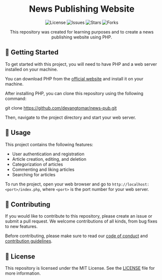 <h1 align="center">
  News Publishing Website
</h1>

<p align="center">
  <img src="https://img.shields.io/github/license/devangtomar/news-pub" alt="License">
  <img src="https://img.shields.io/github/issues/devangtomar/news-pub" alt="Issues">
  <img src="https://img.shields.io/github/stars/devangtomar/news-pub" alt="Stars">
  <img src="https://img.shields.io/github/forks/devangtomar/news-pub" alt="Forks">
</p>

<p align="center">
  This repository was created for learning purposes and to create a news publishing website using PHP.
</p>

## 🚀 Getting Started

To get started with this project, you will need to have PHP and a web server installed on your machine.

You can download PHP from the [official website](https://www.php.net/downloads) and install it on your machine.

After installing PHP, you can clone this repository using the following command:

git clone https://github.com/devangtomar/news-pub.git


Then, navigate to the project directory and start your web server.

## 📄 Usage

This project contains the following features:

- User authentication and registration
- Article creation, editing, and deletion
- Categorization of articles
- Commenting and liking articles
- Searching for articles

To run the project, open your web browser and go to `http://localhost:<port>/index.php`, where `<port>` is the port number for your web server.

## 📝 Contributing

If you would like to contribute to this repository, please create an issue or submit a pull request. We welcome contributions of all kinds, from bug fixes to new features.

Before contributing, please make sure to read our [code of conduct](CODE_OF_CONDUCT.md) and [contribution guidelines](CONTRIBUTING.md).

## 📖 License

This repository is licensed under the MIT License. See the [LICENSE](LICENSE) file for more information.
